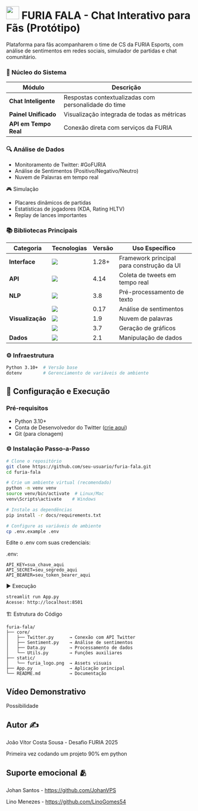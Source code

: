 # <img src="https://upload.wikimedia.org/wikipedia/pt/f/f9/Furia_Esports_logo.png" width="35"> FURIA FALA - Chat Interativo para Fãs (Protótipo)

Plataforma para fãs acompanharem o time de CS da FURIA Esports, com análise de sentimentos em redes sociais, simulador de partidas e chat comunitário.

### 🚀 Núcleo do Sistema
| Módulo | Descrição |
|--------|-----------|
| **Chat Inteligente** | Respostas contextualizadas com personalidade do time |
| **Painel Unificado** | Visualização integrada de todas as métricas |
| **API em Tempo Real** | Conexão direta com serviços da FURIA |

### 🔍 Análise de Dados

+  Monitoramento de Twitter: #GoFURIA 
+  Análise de Sentimentos (Positivo/Negativo/Neutro)
+  Nuvem de Palavras em tempo real

🎮 Simulação

+ Placares dinâmicos de partidas
+ Estatísticas de jogadores (KDA, Rating HLTV)
+ Replay de lances importantes

### 📚 Bibliotecas Principais

| Categoria       | Tecnologias                                                                                  | Versão   | Uso Específico                                                                 |
|-----------------|----------------------------------------------------------------------------------------------|----------|--------------------------------------------------------------------------------|
| **Interface**  | <img src="https://img.shields.io/badge/Streamlit-000000?logo=streamlit">                     | 1.28+    | Framework principal para construção da UI                                      |
| **API**        | <img src="https://img.shields.io/badge/Tweepy-000000?logo=twitter">                          | 4.14     | Coleta de tweets em tempo real                                                |
| **NLP**        | <img src="https://img.shields.io/badge/NLTK-000000">                                         | 3.8      | Pré-processamento de texto                                                    |
|                 | <img src="https://img.shields.io/badge/TextBlob-000000">                                     | 0.17     | Análise de sentimentos                                                        |
| **Visualização**| <img src="https://img.shields.io/badge/WordCloud-000000">                                    | 1.9      | Nuvem de palavras                                                             |
|                 | <img src="https://img.shields.io/badge/Matplotlib-000000?logo=python">                      | 3.7      | Geração de gráficos                                                           |
| **Dados**      | <img src="https://img.shields.io/badge/Pandas-000000?logo=pandas">                           | 2.1      | Manipulação de dados                                                          |

### ⚙️ Infraestrutura

```bash
Python 3.10+  # Versão base
dotenv        # Gerenciamento de variáveis de ambiente
```

## 🚀 Configuração e Execução

### Pré-requisitos
- Python 3.10+
- Conta de Desenvolvedor do Twitter ([crie aqui](https://developer.twitter.com/))
- Git (para clonagem)

### ⚙️ Instalação Passo-a-Passo

```bash
# Clone o repositório
git clone https://github.com/seu-usuario/furia-fala.git
cd furia-fala

# Crie um ambiente virtual (recomendado)
python -m venv venv
source venv/bin/activate  # Linux/Mac
venv\Scripts\activate    # Windows

# Instale as dependências
pip install -r docs/requirements.txt

# Configure as variáveis de ambiente
cp .env.example .env 
```

Edite o .env com suas credenciais:

.env:
```
API_KEY=sua_chave_aqui
API_SECRET=seu_segredo_aqui
API_BEARER=seu_token_bearer_aqui
```

▶️ Execução
```bash
streamlit run App.py
Acesse: http://localhost:8501
```

🏗️ Estrutura do Código
```
furia-fala/
├── core/
│   ├── Twitter.py      → Conexão com API Twitter
│   ├── Sentiment.py    → Análise de sentimentos
│   ├── Data.py         → Processamento de dados
│   └── Utils.py        → Funções auxiliares
├── static/
│   └── furia_logo.png  → Assets visuais
├── App.py              → Aplicação principal
└── README.md           → Documentação
```

## Vídeo Demonstrativo

Possibilidade

## Autor ✍️ 

João Vítor Costa Sousa - Desafio FURIA 2025

Primeira vez codando um projeto 90% em python

## Suporte emocional 🫂

Johan Santos - https://github.com/JohanVPS

Lino Menezes - https://github.com/LinoGomes54
